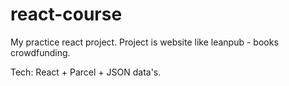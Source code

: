 # react-course

My practice react project. 
Project is website like leanpub - books crowdfunding.

Tech: React + Parcel + JSON data's.

